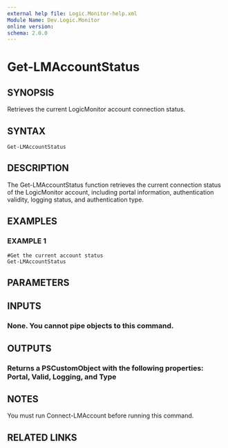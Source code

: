 ```yaml
---
external help file: Logic.Monitor-help.xml
Module Name: Dev.Logic.Monitor
online version:
schema: 2.0.0
---
```


# Get-LMAccountStatus

## SYNOPSIS
Retrieves the current LogicMonitor account connection status.

## SYNTAX

```
Get-LMAccountStatus
```

## DESCRIPTION
The Get-LMAccountStatus function retrieves the current connection status of the LogicMonitor account, including portal information, authentication validity, logging status, and authentication type.

## EXAMPLES

### EXAMPLE 1
```
#Get the current account status
Get-LMAccountStatus
```

## PARAMETERS

## INPUTS

### None. You cannot pipe objects to this command.
## OUTPUTS

### Returns a PSCustomObject with the following properties: Portal, Valid, Logging, and Type
## NOTES
You must run Connect-LMAccount before running this command.

## RELATED LINKS
